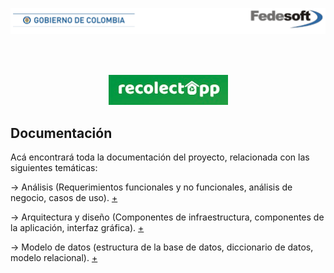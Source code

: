 [//]: # "business-support-093-recolectapp"

<p align="center">
  <img src="../assets/banner_fedesoft.png">
</p>

<br><br>

<p align="center">
  <img src="../assets/title_recolectapp.png">
</p>



## Documentación 


Acá encontrará toda la documentación del proyecto, relacionada con las siguientes temáticas:

-> Análisis (Requerimientos funcionales y no funcionales, análisis de negocio, casos de uso). [+](Analisis)

-> Arquitectura y diseño (Componentes de infraestructura, componentes de la aplicación, interfaz gráfica). [+](Arquitectura)

-> Modelo de datos (estructura de la base de datos, diccionario de datos, modelo relacional). [+](Modelo_de_Datos)

